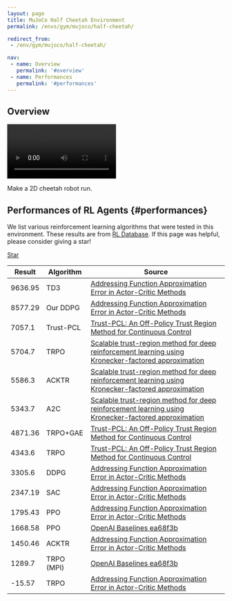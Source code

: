 ```yaml
---
layout: page
title: MuJoCo Half Cheetah Environment
permalink: /envs/gym/mujoco/half-cheetah/

redirect_from:
 - /env/gym/mujoco/half-cheetah/

nav:
 - name: Overview
   permalink: '#overview'
 - name: Performances
   permalink: '#performances'
---
```



## Overview

<video style="max-width: 50%" autoplay loop mute controls>
    <source src='{{ "assets/_pages/envs/gym/mujoco/HalfCheetah.mp4" | absolute_url }}' >
</video>

Make a 2D cheetah robot run.

## Performances of RL Agents {#performances}

We list various reinforcement learning algorithms that were tested in this environment. These results are from [RL Database](https://github.com/seungjaeryanlee/rldb). If this page was helpful, please consider giving a star!

<!-- Place this tag where you want the button to render. -->
<a class="github-button" href="https://github.com/seungjaeryanlee/rldb" data-icon="octicon-star" data-size="large" data-show-count="true" aria-label="Star seungjaeryanlee/rldb on GitHub">Star</a>
<!-- Place this tag in your head or just before your close body tag. -->
<script async defer src="https://buttons.github.io/buttons.js"></script>

| Result | Algorithm | Source |
|--------|-----------|--------|
| 9636.95 | TD3 | [Addressing Function Approximation Error in Actor-Critic Methods](https://arxiv.org/abs/1802.09477) |
| 8577.29 | Our DDPG | [Addressing Function Approximation Error in Actor-Critic Methods](https://arxiv.org/abs/1802.09477) |
| 7057.1 | Trust-PCL | [Trust-PCL: An Off-Policy Trust Region Method for Continuous Control](https://arxiv.org/abs/1707.01891) |
| 5704.7 | TRPO | [Scalable trust-region method for deep reinforcement learning using Kronecker-factored approximation](https://arxiv.org/abs/1708.05144) |
| 5586.3 | ACKTR | [Scalable trust-region method for deep reinforcement learning using Kronecker-factored approximation](https://arxiv.org/abs/1708.05144) |
| 5343.7 | A2C | [Scalable trust-region method for deep reinforcement learning using Kronecker-factored approximation](https://arxiv.org/abs/1708.05144) |
| 4871.36 | TRPO+GAE | [Trust-PCL: An Off-Policy Trust Region Method for Continuous Control](https://arxiv.org/abs/1707.01891) |
| 4343.6 | TRPO | [Trust-PCL: An Off-Policy Trust Region Method for Continuous Control](https://arxiv.org/abs/1707.01891) |
| 3305.6 | DDPG | [Addressing Function Approximation Error in Actor-Critic Methods](https://arxiv.org/abs/1802.09477) |
| 2347.19 | SAC | [Addressing Function Approximation Error in Actor-Critic Methods](https://arxiv.org/abs/1802.09477) |
| 1795.43 | PPO | [Addressing Function Approximation Error in Actor-Critic Methods](https://arxiv.org/abs/1802.09477) |
| 1668.58 | PPO | [OpenAI Baselines ea68f3b](https://github.com/openai/baselines) |
| 1450.46 | ACKTR | [Addressing Function Approximation Error in Actor-Critic Methods](https://arxiv.org/abs/1802.09477) |
| 1289.7 | TRPO (MPI) | [OpenAI Baselines ea68f3b](https://github.com/openai/baselines) |
| -15.57 | TRPO | [Addressing Function Approximation Error in Actor-Critic Methods](https://arxiv.org/abs/1802.09477) |

